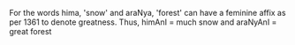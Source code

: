 For the words hima, 'snow' and araNya, 'forest' can have a feminine affix as per 1361 to denote greatness. Thus, himAnI = much snow and araNyAnI = great forest